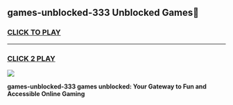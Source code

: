 
## games-unblocked-333 Unblocked Games👋
<h3>
<a href="https://news.freeplayer.one?title=games-unblocked-333&ref=16F">CLICK TO PLAY</a></h3>
<hr>

<h3>
<a href="https://news.freeplayer.one?title=games-unblocked-333&ref=16F">CLICK 2 PLAY</a>
  
</h3>

<a href="https://news.freeplayer.one?title=games-unblocked-333&ref=16F/"><img src="https://clearcache.store/games.png"></a>


**games-unblocked-333 games unblocked: Your Gateway to Fun and Accessible Online Gaming**
